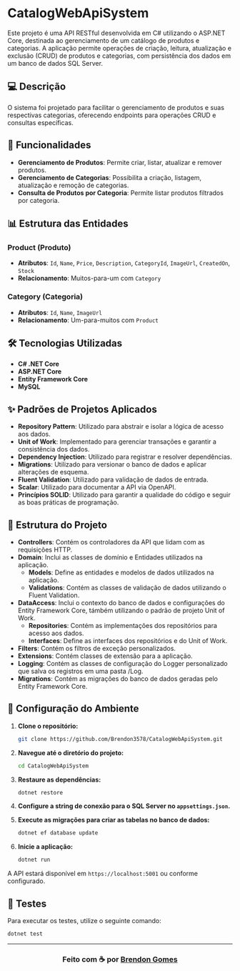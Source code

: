 ﻿# CatalogWebApiSystem

Este projeto é uma API RESTful desenvolvida em C# utilizando o ASP.NET Core, destinada ao gerenciamento de um catálogo de produtos e categorias. A aplicação permite operações de criação, leitura, atualização e exclusão (CRUD) de produtos e categorias, com persistência dos dados em um banco de dados SQL Server.

## 💻 Descrição

O sistema foi projetado para facilitar o gerenciamento de produtos e suas respectivas categorias, oferecendo endpoints para operações CRUD e consultas específicas.

## 🔮 Funcionalidades

- **Gerenciamento de Produtos**: Permite criar, listar, atualizar e remover produtos.
- **Gerenciamento de Categorias**: Possibilita a criação, listagem, atualização e remoção de categorias.
- **Consulta de Produtos por Categoria**: Permite listar produtos filtrados por categoria.

## 📊 Estrutura das Entidades

### Product (Produto)

- **Atributos**: `Id`, `Name`, `Price`, `Description`, `CategoryId`, `ImageUrl`, `CreatedOn`, `Stock`
- **Relacionamento**: Muitos-para-um com `Category`

### Category (Categoria)

- **Atributos**: `Id`, `Name`, `ImageUrl`
- **Relacionamento**: Um-para-muitos com `Product`

## 🛠️ Tecnologias Utilizadas

- **C# .NET Core**
- **ASP.NET Core**
- **Entity Framework Core**
- **MySQL**

## ✨ Padrões de Projetos Aplicados

- **Repository Pattern**: Utilizado para abstrair e isolar a lógica de acesso aos dados.
- **Unit of Work**: Implementado para gerenciar transações e garantir a consistência dos dados.
- **Dependency Injection**: Utilizado para registrar e resolver dependências.
- **Migrations**: Utilizado para versionar o banco de dados e aplicar alterações de esquema.
- **Fluent Validation**: Utilizado para validação de dados de entrada.
- **Scalar**: Utilizado para documentar a API via OpenAPI.
- **Princípios SOLID**: Utilizado para garantir a qualidade do código e seguir as boas práticas de programação.

## 📂 Estrutura do Projeto

- **Controllers**: Contém os controladores da API que lidam com as requisições HTTP.
- **Domain**: Inclui as classes de domínio e Entidades utilizados na aplicação.
    - **Models**: Define as entidades e modelos de dados utilizados na aplicação.
    - **Validations**: Contém as classes de validação de dados utilizando o Fluent Validation.
- **DataAccess**: Inclui o contexto do banco de dados e configurações do Entity Framework Core, támbém utilizando o padrão de projeto Unit of Work.
    - **Repositories**: Contém as implementações dos repositórios para acesso aos dados.
    - **Interfaces**: Define as interfaces dos repositórios e do Unit of Work.
- **Filters**: Contém os filtros de exceção personalizados.
- **Extensions**: Contém classes de extensão para a aplicação.
- **Logging**: Contém as classes de configuração do Logger personalizado que salva os registros em uma pasta /Log.
- **Migrations**: Contém as migrações do banco de dados geradas pelo Entity Framework Core.

## 🚀 Configuração do Ambiente

1. **Clone o repositório:**

   ```bash
   git clone https://github.com/Brendon3578/CatalogWebApiSystem.git
   ```

2. **Navegue até o diretório do projeto:**

   ```bash
   cd CatalogWebApiSystem
   ```

3. **Restaure as dependências:**

   ```bash
   dotnet restore
   ```

4. **Configure a string de conexão para o SQL Server no `appsettings.json`.**

5. **Execute as migrações para criar as tabelas no banco de dados:**

   ```bash
   dotnet ef database update
   ```

6. **Inicie a aplicação:**

   ```bash
   dotnet run
   ```

A API estará disponível em `https://localhost:5001` ou conforme configurado.

## 🧪 Testes

Para executar os testes, utilize o seguinte comando:

```bash
dotnet test
```

---

<h3 align="center">
    Feito com ☕ por <a href="https://github.com/Brendon3578">Brendon Gomes</a>
</h3>
